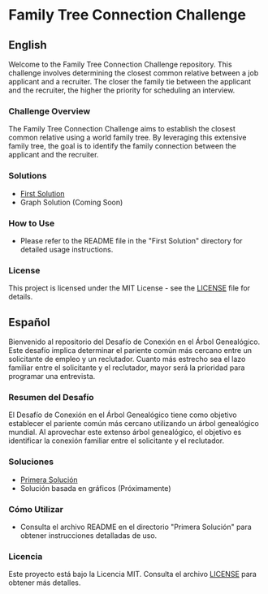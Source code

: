 # Family Tree Connection Challenge

## English

Welcome to the Family Tree Connection Challenge repository. This challenge involves determining the closest common relative between a job applicant and a recruiter. The closer the family tie between the applicant and the recruiter, the higher the priority for scheduling an interview.

### Challenge Overview

The Family Tree Connection Challenge aims to establish the closest common relative using a world family tree. By leveraging this extensive family tree, the goal is to identify the family connection between the applicant and the recruiter.

### Solutions

-   [First Solution](https://github.com/Imista/familyTreeConnectionChallenge/tree/main/firstSolution)
-   Graph Solution (Coming Soon)

### How to Use

-   Please refer to the README file in the "First Solution" directory for detailed usage instructions.

### License

This project is licensed under the MIT License - see the [LICENSE](LICENSE) file for details.

## Español

Bienvenido al repositorio del Desafío de Conexión en el Árbol Genealógico. Este desafío implica determinar el pariente común más cercano entre un solicitante de empleo y un reclutador. Cuanto más estrecho sea el lazo familiar entre el solicitante y el reclutador, mayor será la prioridad para programar una entrevista.

### Resumen del Desafío

El Desafío de Conexión en el Árbol Genealógico tiene como objetivo establecer el pariente común más cercano utilizando un árbol genealógico mundial. Al aprovechar este extenso árbol genealógico, el objetivo es identificar la conexión familiar entre el solicitante y el reclutador.

### Soluciones

-   [Primera Solución](https://github.com/Imista/familyTreeConnectionChallenge/tree/main/firstSolution)
-   Solución basada en gráficos (Próximamente)

### Cómo Utilizar

-   Consulta el archivo README en el directorio "Primera Solución" para obtener instrucciones detalladas de uso.

### Licencia

Este proyecto está bajo la Licencia MIT. Consulta el archivo [LICENSE](LICENSE) para obtener más detalles.
